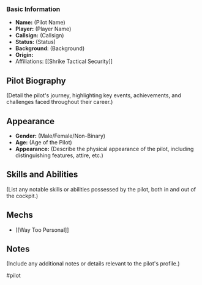 ### Basic Information

- **Name:** (Pilot Name)
- **Player:** (Player Name)
- **Callsign:** (Callsign)
- **Status:** (Status)
- **Background**: (Background)
- **Origin:** 
- Affiliations: [[Shrike Tactical Security]]

## Pilot Biography

(Detail the pilot's journey, highlighting key events, achievements, and challenges faced throughout their career.)

## Appearance

- **Gender:** (Male/Female/Non-Binary)
- **Age:** (Age of the Pilot)
- **Appearance:** (Describe the physical appearance of the pilot, including distinguishing features, attire, etc.)

## Skills and Abilities

(List any notable skills or abilities possessed by the pilot, both in and out of the cockpit.)

## Mechs

- [[Way Too Personal]]

## Notes

(Include any additional notes or details relevant to the pilot's profile.)

#pilot
